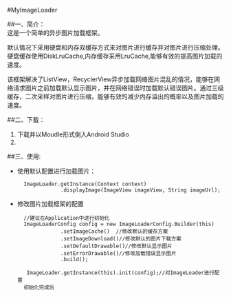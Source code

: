 #MyImageLoader  

##一、简介：  
这是一个简单的异步图片加载框架。  

默认情况下采用硬盘和内存双缓存方式来对图片进行缓存并对图片进行压缩处理。硬盘缓存使用DiskLruCache,内存缓存采用LruCache,能够有效的提高图片加载的速度。    

该框架解决了ListView，RecyclerView异步加载网络图片混乱的情况，能够在网络请求图片之前加载默认显示图片，并在网络错误时加载默认错误图片。通过三级缓存，二次采样对图片进行压缩，能够有效的减少内存溢出的概率以及图片加载的速度。

##二、下载：
1. 下载并以Moudle形式倒入Android Studio
2. 
##三、使用:  
* 使用默认配置进行加载图片：

		ImageLoader.getInstance(Context context)
					.displayImage(ImageView imageView, String imageUrl);

* 修改图片加载框架的配置

        //建议在Application中进行初始化
		ImageLoaderConfig config = new ImageLoaderConfig.Builder(this)
	                .setImageCache()  //修改默认的缓存方案
	                .setImageDownload()//修改默认的图片下载方案
	                .setDefaultDrawable()//修改默认显示图片
	                .setErrorDrawable()//修改加载错误显示图片
	                .build();

	  	 ImageLoader.getInstance(this).init(config);//对ImageLoader进行配置
	    初始化完成后
